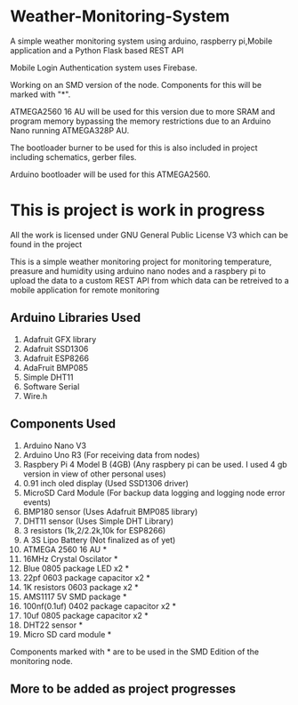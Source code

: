# Weather-Monitoring-System
A simple weather monitoring system using arduino, raspberry pi,Mobile application and a Python Flask based REST API

Mobile Login Authentication system uses Firebase.

Working on an SMD version of the node. Components for this will be marked with "*".

ATMEGA2560 16 AU will be used for this version due to more SRAM and program memory bypassing the memory restrictions due to an Arduino Nano running ATMEGA328P AU.

The bootloader burner to be used for this is also included in project including schematics, gerber files.

Arduino bootloader will be used for this ATMEGA2560.

# This is project is work in progress
All the work is licensed under GNU General Public License V3 which can be found in the project

This is a simple weather monitoring project for monitoring temperature, preasure and humidity using arduino nano nodes and a raspbery pi to upload the data to a custom REST API from which data can be retreived to a mobile application for remote monitoring

## Arduino Libraries Used

1. Adafruit GFX library
2. Adafruit SSD1306
3. Adafruit ESP8266
4. AdaFruit BMP085
5. Simple DHT11
6. Software Serial
7. Wire.h

## Components Used

1. Arduino Nano V3
2. Arduino Uno R3 (For receiving data from nodes)
3. Raspbery Pi 4 Model B (4GB) (Any raspbery pi can be used. I used 4 gb version in view of other personal uses)
4. 0.91 inch oled display (Used SSD1306 driver)
5. MicroSD Card Module (For backup data logging and logging node error events)
6. BMP180 sensor (Uses Adafruit BMP085 library)
7. DHT11 sensor (Uses Simple DHT Library)
8. 3 resistors (1k,2/2.2k,10k for ESP8266)
9. A 3S Lipo Battery (Not finalized as of yet)
10. ATMEGA 2560 16 AU *
11. 16MHz Crystal Oscilator *
12. Blue 0805 package LED x2 *
13. 22pf 0603 package capacitor x2 *
14. 1K resistors 0603 package x2 *
15. AMS1117 5V SMD package *
16. 100nf(0.1uf) 0402 package capacitor x2 *
17. 10uf 0805 package capacitor x2 *
18. DHT22 sensor *
19. Micro SD card module *

Components marked with * are to be used in the SMD Edition of the monitoring node.

## More to be added as project progresses
